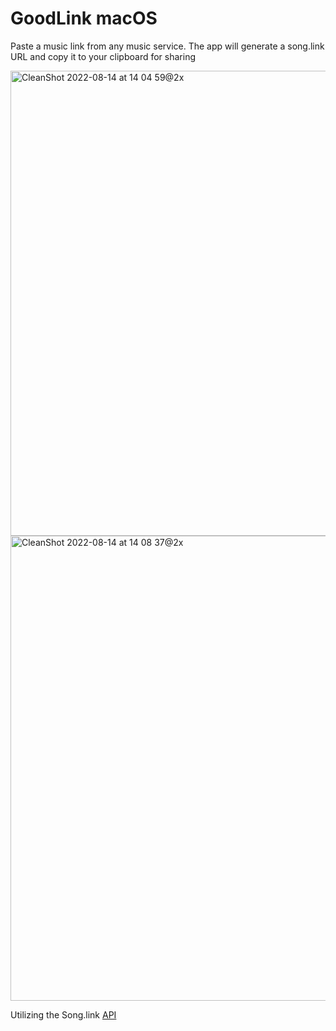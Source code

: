 # GoodLink macOS

Paste a music link from any music service. The app will generate a song.link URL and copy it to your clipboard for sharing

<img width="744" alt="CleanShot 2022-08-14 at 14 04 59@2x" src="https://user-images.githubusercontent.com/47460844/184533958-1b65c3ad-534a-4baf-a723-74e8a1845fc4.png">
<img width="744" alt="CleanShot 2022-08-14 at 14 08 37@2x" src="https://user-images.githubusercontent.com/47460844/184534001-be757ddb-d17f-4a2d-ae1b-5d3b1422134b.png">

Utilizing the Song.link [API](https://www.notion.so/d0ebe08a5e304a55928405eb682f6741)

